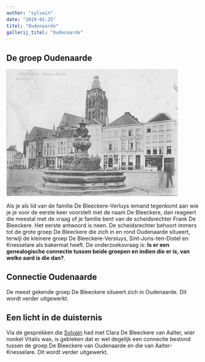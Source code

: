 ```yaml
---
author: "sylvain"
date: "2019-01-25"
titel: "Oudenaarde"
gallerij_titel: "Oudenaarde"
---
```

## De groep Oudenaarde

![ouden](ouden.jpg)

Als je als lid van de familie De Bleeckere-Verluys iemand tegenkomt aan wie je je voor de eerste keer voorstelt met de naam De Bleeckere, dan reageert die meestal met de vraag of je familie bent van de scheidsrechter Frank De Bleeckere. Het eerste antwoord is neen. De scheidsrechter behoort immers tot de grote groep De Bleeckere die zich in en rond Oudenaarde situeert, terwijl de kleinere groep De Bleeckere-Versluys, Sint-Joris-ten-Distel en Knesselare als bakermat heeft. De onderzoeksvraag is: **Is er een genealogische connectie tussen beide groepen en indien die er is, van welke aard is die dan?**.

## Connectie Oudenaarde 

De meest gekende groep De Bleeckere situeert zich in Oudenaarde. Dit wordt verder uitgewerkt.

## Een licht in de duisternis

Via de gesprekken die [Sylvain](1950-sylvain-de-bleeckere) had met Clara De Bleeckere van Aalter, wier nonkel Vitalis was, is gebleken dat er wel degelijk een connectie bestond tussen de groep De Bleeckere van Oudenaarde en die van Aalter-Knesselare. Dit wordt verder uitgewerkt.  